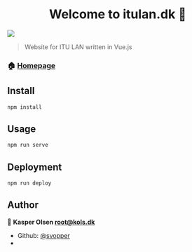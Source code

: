 <h1 align="center">Welcome to itulan.dk 👋</h1>
<p>
  <img src="https://img.shields.io/badge/version-0.1.0-blue.svg?cacheSeconds=2592000" />
</p>

> Website for ITU LAN written in Vue.js

### 🏠 [Homepage](itulan.kols.dk)

## Install

```sh
npm install
```

## Usage

```sh
npm run serve
```

## Deployment

```sh
npm run deploy
```

## Author

👤 **Kasper Olsen <root@kols.dk>**

* Github: [@svopper](https://github.com/svopper)
* 